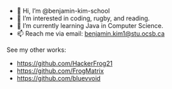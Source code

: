 - 👋 Hi, I’m @benjamin-kim-school
- 👀 I’m interested in coding, rugby, and reading.
- 🌱 I’m currently learning Java in Computer Science.
- 📫 Reach me via email: benjamin.kim1@stu.ocsb.ca

See my other works:
- https://github.com/HackerFrog21
- https://github.com/FrogMatrix
- https://github.com/bluevvoid

<!---
benjamin-kim-school/benjamin-kim-school is a ✨ special ✨ repository because its `README.md` (this file) appears on your GitHub profile.
You can click the Preview link to take a look at your changes.
--->
